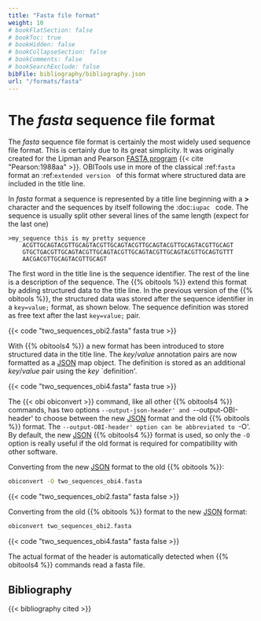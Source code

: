 ```yaml
---
title: "Fasta file format"
weight: 10
# bookFlatSection: false
# bookToc: true
# bookHidden: false
# bookCollapseSection: false
# bookComments: false
# bookSearchExclude: false
bibFile: bibliography/bibliography.json 
url: "/formats/fasta"
---
```


# The *fasta* sequence file format

The *fasta* sequence file format is certainly the most widely used sequence file
format. This is certainly due to its great simplicity. It was originally created
for the Lipman and Pearson [FASTA program](https://en.wikipedia.org/wiki/FASTA) {{< cite "Pearson:1988aa" >}}.
OBITools use in more of the classical :ref:`fasta ` format an :ref:`extended
version ` of this format where structured data are included in the title line.

In *fasta* format a sequence is represented by a title line beginning with a **>** character and
the sequences by itself following the :doc:`iupac ` code. The sequence is usually split other 
several lines of the same length (expect for the last one) 

```
>my_sequence this is my pretty sequence
    ACGTTGCAGTACGTTGCAGTACGTTGCAGTACGTTGCAGTACGTTGCAGTACGTTGCAGT
    GTGCTGACGTTGCAGTACGTTGCAGTACGTTGCAGTACGTTGCAGTACGTTGCAGTGTTT
    AACGACGTTGCAGTACGTTGCAGT
```

The first word in the title line is the sequence identifier. The rest of the line is a description of the sequence. The {{% obitools %}} extend this format by adding structured data to the title line. In the previous version of the {{% obitools %}}, the structured data was stored after the sequence identifier in a `key=value;` format, as shown below. The sequence definition was stored as free text after the last `key=value;` pair.

{{< code "two_sequences_obi2.fasta" fasta true >}}

With {{% obitools4 %}} a new format has been introduced to store structured data in the title line. The *key*/*value* annotation pairs are now formatted as a [JSON](https://en.wikipedia.org/wiki/JSON) map object. The definition is stored as an additional *key*/*value* pair using the *key* `definition'.

{{< code "two_sequences_obi4.fasta" fasta true >}}

The {{< obi obiconvert >}} command, like all other {{% obitools4 %}} commands, has two options `--output-json-header' and `--output-OBI-header' to choose between the new [JSON](https://en.wikipedia.org/wiki/JSON) format and the old {{% obitools %}} format. The `--output-OBI-header' option can be abbreviated to `-O'. By default, the new [JSON](https://en.wikipedia.org/wiki/JSON) {{% obitools4 %}} format is used, so only the `-O` option is really useful if the old format is required for compatibility with other software.

Converting from the new [JSON](https://en.wikipedia.org/wiki/JSON) format to the old {{% obitools %}}:

```bash
obiconvert -O two_sequences_obi4.fasta
```
{{< code "two_sequences_obi2.fasta" fasta false >}}

Converting from the old {{% obitools %}} format to the new [JSON](https://en.wikipedia.org/wiki/JSON) format:

```bash
obiconvert two_sequences_obi2.fasta
```
{{< code "two_sequences_obi4.fasta" fasta false >}}

The actual format of the header is automatically detected when {{% obitools4 %}} commands read a fasta file.

## Bibliography

 {{< bibliography cited >}}